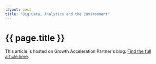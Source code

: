 ```yaml
---
layout: post
title: "Big Data, Analytics and the Environment"
---
```


{{ page.title }}
================

This article is hosted on Growth Acceleration Partner's blog.
<a href="https://www.growthaccelerationpartners.com/blog/big-data-analytics-help-environment/">Find the full article here</a>.
